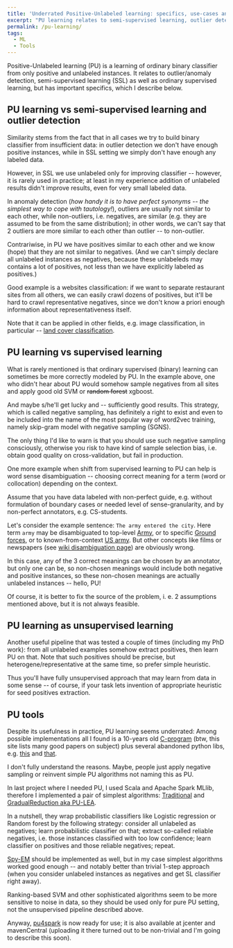 ```yaml
---
title: 'Underrated Positive-Unlabeled learning: specifics, use-cases and tools'
excerpt: "PU learning relates to semi-supervised learning, outlier detection, ordinary supervised learning, but has its own specifics, which I try to describe here."
permalink: /pu-learning/
tags:
  - ML
  - Tools
---
```


Positive-Unlabeled learning (PU) is a learning of ordinary binary classifier from only positive and unlabeled instances.
It relates to outlier/anomaly detection, semi-supervised learning (SSL) as well as ordinary supervised learning, but has important specifics, which I describe below.

## PU learning vs semi-supervised learning and outlier detection

Similarity stems from the fact that in all cases we try to build binary classifier from insufficient data: 
in outlier detection we don't have enough positive instances, while in SSL setting we simply don't have enough any labeled data.

However, in SSL we use unlabeled only for improving classifier --
however, it is rarely used in practice;
at least in my experience addition of unlabeled results didn't improve results, even for very small labeled data.

In anomaly detection (_how handy it is to have perfect synonyms -- the simplest way to cope with tautology!_),
outliers are usually not similar to each other, while non-outliers, i.e. negatives, are similar (e.g. they are assumed to be from the same distribution);
in other words, we can't say that 2 outliers are more similar to each other than outlier -- to non-outlier.

Contrariwise, in PU we have positives similar to each other and we know (hope) that they are not similar to negatives.
(And we can't simply declare all unlabeled instances as negatives,
because these unlabeleds may contains a lot of positives, not less than we have explicitly labeled as positives.)

Good example is a websites classification: if we want to separate restaurant sites from all others,
we can easily crawl dozens of positives, but it'll be hard to crawl representative negatives,
since we don't know a priori enough information about representativeness itself.

Note that it can be applied in other fields, e.g. image classification, in particular --
[land cover classification](https://papers.nips.cc/paper/5509-analysis-of-learning-from-positive-and-unlabeled-data.pdf).

## PU learning vs supervised learning

What is rarely mentioned is that ordinary supervised (binary) learning can sometimes be more correctly modeled by PU.
In the example above, one who didn't hear about PU would somehow sample negatives from all sites and apply good old SVM or ~~random forest~~ xgboost.

And maybe s/he'll get lucky and -- sufficiently good results.
This strategy, which is called negative sampling, has definitely a right to exist
and even to be included into the name of the most popular way of word2vec training,
namely skip-gram model with negative sampling (SGNS).

The only thing I'd like to warn is that you should use such negative sampling consciously, 
otherwise you risk to have kind of sample selection bias, i.e. obtain good quality on cross-validation, but fail in production.

One more example when shift from supervised learning to PU can help is word sense disambiguation --
choosing correct meaning for a term (word or collocation) depending on the context.

Assume that you have data labeled with non-perfect guide,
e.g. without formulation of boundary cases or needed level of sense-granularity,
and by non-perfect annotators, e.g. CS-students.

Let's consider the example sentence: `The army entered the city`.
Here term `army` may be disambiguated to top-level [Army](https://en.wikipedia.org/wiki/Army), or to specific [Ground forces](https://en.wikipedia.org/wiki/Army), or to known-from-context [US army](https://en.wikipedia.org/wiki/United_States_Army).
But other concepts like films or newspapers (see 
[wiki disambiguation page](https://en.wikipedia.org/wiki/Army_(disambiguation))) are obviously wrong.

In this case, any of the 3 correct meanings can be chosen by an annotator, but only one can be,
so non-chosen meanings would include both negative and positive instances,
so these non-chosen meanings are actually unlabeled instances -- hello, PU!

Of course, it is better to fix the source of the problem, i. e. 2 assumptions mentioned above, but it is not always feasible.

## PU learning as unsupervised learning

Another useful pipeline that was tested a couple of times (including my PhD work): 
from all unlabeled examples somehow extract positives, then learn PU on that.
Note that such positives should be precise, but heterogene/representative at the same time, so prefer simple heuristic.

Thus you'll have fully unsupervised approach that may learn from data in some sense --
of course, if your task lets invention of appropriate heuristic for seed positives extraction.

## PU tools

Despite its usefulness in practice, PU learning seems underrated:
Among possible implementations all I found is a 10-years old
[C-program](https://www.cs.uic.edu/~liub/LPU/LPU-download.html) (btw, this site lists many good papers on subject)
plus several abandoned python libs, e.g. [this](https://github.com/aldro61/pu-learning)
and [that](https://github.com/jperla/pulearning).

I don't fully understand the reasons.
Maybe, people just apply negative sampling or reinvent simple PU algorithms not naming this as PU.

In last project where I needed PU, I used Scala and Apache Spark MLlib, therefore I implemented a pair of simplest algorithms:
[Traditional](https://www.cs.uic.edu/~liub/S-EM/unlabelled.pdf) and
[GradualReduction aka PU-LEA](http://www.sciencedirect.com/science/article/pii/S0306457314001095).

In a nutshell, they wrap probabilistic classifiers like Logistic regression or Random forest by the following strategy:
consider all unlabeled as negatives;
learn probabilistic classifier on that;
extract so-called reliable negatives, i.e. those instances classified with too low confidence;
learn classifier on positives and those reliable negatives;
repeat.

[Spy-EM](https://www.cs.uic.edu/~liub/NSF/PSC-IIS-0307239.html) should be implemented as well,
but in my case simplest algorithms worked good enough
-- and notably better than trivial 1-step approach
(when you consider unlabeled instances as negatives and get SL classifier right away).

Ranking-based SVM and other sophisticated algorithms seem to be more sensitive to noise in data,
so they should be used only for pure PU setting, not the unsupervised pipeline described above.

Anyway, [pu4spark](https://github.com/ispras/pu4spark) is now ready for use;
it is also available at jcenter and mavenCentral
(uploading it there turned out to be non-trivial and I'm going to describe this soon).
